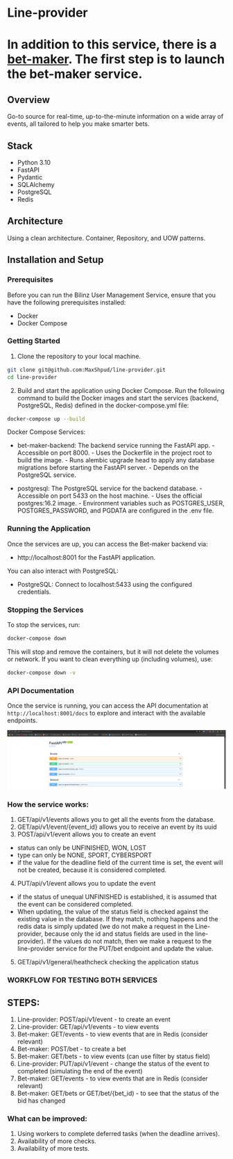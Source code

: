 # Line-provider

# In addition to this service, there is a **[bet-maker](https://github.com/MaxShpud/bet-maker)**. The first step is to launch the bet-maker service.

## Overview

Go-to source for real-time, up-to-the-minute information on a wide array of events, all tailored to help you make smarter bets.

## Stack

- Python 3.10
- FastAPI
- Pydantic
- SQLAlchemy
- PostgreSQL
- Redis

## Architecture 
Using a clean architecture. Container, Repository, and UOW patterns.
## Installation and Setup

### Prerequisites

Before you can run the Bilinz User Management Service, ensure that you have the following prerequisites installed:

- Docker
- Docker Compose

### Getting Started

1. Clone the repository to your local machine.

```bash
git clone git@github.com:MaxShpud/line-provider.git
cd line-provider
```

2. Build and start the application using Docker Compose. Run the following command to build the Docker images and start the services (backend, PostgreSQL, Redis) defined in the docker-compose.yml file:
```bash
docker-compose up --build
```
Docker Compose Services:
- bet-maker-backend: The backend service running the FastAPI app.
      - Accessible on port 8000.
      - Uses the Dockerfile in the project root to build the image.
      - Runs alembic upgrade head to apply any database migrations before starting the FastAPI server.
      - Depends on the PostgreSQL service.

- postgresql: The PostgreSQL service for the backend database.
      - Accessible on port 5433 on the host machine.
      - Uses the official postgres:16.2 image.
      - Environment variables such as POSTGRES_USER, POSTGRES_PASSWORD, and PGDATA are configured in the .env file.



### Running the Application

Once the services are up, you can access the Bet-maker backend via:
- http://localhost:8001 for the FastAPI application.

You can also interact with PostgreSQL:
- PostgreSQL: Connect to localhost:5433 using the configured credentials.

### Stopping the Services
To stop the services, run:
```bash
docker-compose down
```
This will stop and remove the containers, but it will not delete the volumes or network. If you want to clean everything up (including volumes), use:
```bash
docker-compose down -v
```

### API Documentation

Once the service is running, you can access the API documentation at `http://localhost:8001/docs` to explore and interact with the available endpoints.

![API DOCS](readme_img/api_docs.jpg)

### How the service works:
1) GET/api/v1/events allows you to get all the events from the database.
2) GET/api/v1/event/{event_id} allows you to receive an event by its uuid
3) POST/api/v1/event allows you to create an event 
 - status can only be UNFINISHED, WON, LOST
 - type can only be NONE, SPORT, CYBERSPORT
 - if the value for the deadline field of the current time is set, the event will not be created, because it is considered completed.
4) PUT/api/v1/event allows you to update the event
 - if the status of unequal UNFINISHED is established, it is assumed that the event can be considered completed.
 - When updating, the value of the status field is checked against the existing value in the database. 
If they match, nothing happens and the redis data is simply updated (we do not make a request in the Line-provider, because only the id and status fields are used in the line-provider).
If the values do not match, then we make a request to the line-provider service for the PUT/bet endpoint and update the value.
5) GET/api/v1/general/heathcheck checking the application status

### WORKFLOW FOR TESTING BOTH SERVICES
## STEPS:
1) Line-provider: POST/api/v1/event - to create an event
2) Line-provider: GET/api/v1/events - to view events
3) Bet-maker: GET/events - to view events that are in Redis (consider relevant)
4) Bet-maker: POST/bet - to create a bet
5) Bet-maker: GET/bets - to view events (can use filter by status field)
6) Line-provider: PUT/api/v1/event - change the status of the event to completed (simulating the end of the event)
7) Bet-maker: GET/events - to view events that are in Redis (consider relevant)
8) Bet-maker: GET/bets or GET/bet/{bet_id) - to see that the status of the bid has changed

### What can be improved:
1) Using workers to complete deferred tasks (when the deadline arrives). 
2) Availability of more checks. 
3) Availability of more tests.